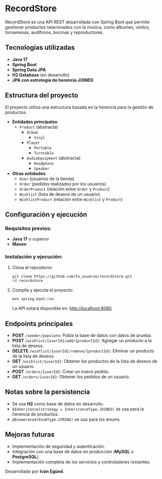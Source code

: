 # RecordStore

RecordStore es una API REST desarrollada con Spring Boot que permite gestionar productos relacionados con la música, como álbumes, vinilos, tornamesas, audífonos, bocinas y reproductores.

## Tecnologías utilizadas

- **Java 17**
- **Spring Boot**
- **Spring Data JPA**
- **H2 Database** (en desarrollo)
- **JPA con estrategia de herencia JOINED**

## Estructura del proyecto

El proyecto utiliza una estructura basada en la herencia para la gestión de productos:

- **Entidades principales**:
  - `Product` (abstracta)
    - `Album`
      - `Vinyl`
    - `Player`
      - `Portable`
      - `Turntable`
    - `AudioEquipment` (abstracta)
      - `Headphone`
      - `Speaker`
- **Otras entidades**:
  - `User` (usuarios de la tienda)
  - `Order` (pedidos realizados por los usuarios)
  - `OrderProduct` (relación entre `Order` y `Product`)
  - `Wishlist` (lista de deseos de un usuario)
  - `WishlistProduct` (relación entre `Wishlist` y `Product`)

## Configuración y ejecución  

### Requisitos previos:

- **Java 17** o superior  
- **Maven**  

### Instalación y ejecución:

1. Clona el repositorio:
   ```bash  
   git clone https://github.com/tu_usuario/recordstore.git  
   cd recordstore  
   ```
2. Compila y ejecuta el proyecto:
   ```bash
   mvn spring-boot:run
   ```
   La API estará disponible en: [http://localhost:8080](http://localhost:8080)

## Endpoints principales

- **POST** `/seeder/populate`: Pobla la base de datos con datos de prueba.
- **POST** `/wishlist/{userId}/add/{productId}`: Agregar un producto a la lista de deseos.
- **DELETE** `/wishlist/{userId}/remove/{productId}`: Eliminar un producto de la lista de deseos.
- **GET** `/wishlist/{userId}`: Obtener los productos de la lista de deseos de un usuario.
- **POST** `/orders/{userId}`: Crear un nuevo pedido.
- **GET** `/orders/{userId}`: Obtener los pedidos de un usuario.

## Notas sobre la persistencia

- Se usa **H2** como base de datos en desarrollo.
- `@Inheritance(strategy = InheritanceType.JOINED)` se usa para la herencia de productos.
- `@Enumerated(EnumType.STRING)` se usa para los enums.

## Mejoras futuras

- Implementación de seguridad y autenticación.
- Integración con una base de datos en producción (**MySQL** o **PostgreSQL**).
- Implementación completa de los servicios y controladores restantes.
  
Desarrollado por **Iván Egüed**.
